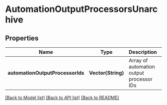 # AutomationOutputProcessorsUnarchive


## Properties
Name | Type | Description | Notes
------------ | ------------- | ------------- | -------------
**automationOutputProcessorIds** | **Vector{String}** | Array of automation output processor IDs | [default to nothing]


[[Back to Model list]](../README.md#models) [[Back to API list]](../README.md#api-endpoints) [[Back to README]](../README.md)



